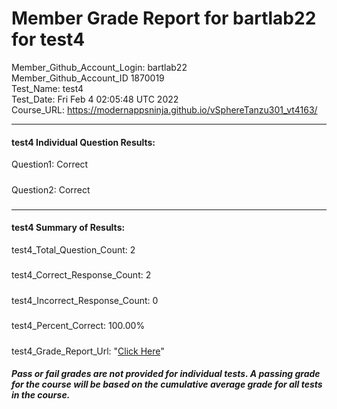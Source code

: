 # Member Grade Report for bartlab22 for test4  
   
Member_Github_Account_Login: bartlab22  
Member_Github_Account_ID 1870019  
Test_Name: test4  
Test_Date: Fri Feb  4 02:05:48 UTC 2022  
Course_URL: https://modernappsninja.github.io/vSphereTanzu301_vt4163/  
   
---  
#### test4 Individual Question Results:  
Question1: Correct  
#####  
Question2: Correct  
#####  
---  
#### test4 Summary of Results:  
test4_Total_Question_Count: 2  
#####  
test4_Correct_Response_Count: 2  
#####  
test4_Incorrect_Response_Count: 0  
#####  
test4_Percent_Correct: 100.00%  
#####  
test4_Grade_Report_Url: "[Click Here](https://github.com/modernappsninjas/bartlab22/blob/main/static/userdata/courses/vSphereTanzu301_vt4163/grade_report.pr413.test4.md)"
##### Pass or fail grades are not provided for individual tests. A passing grade for the course will be based on the cumulative average grade for all tests in the course.  
